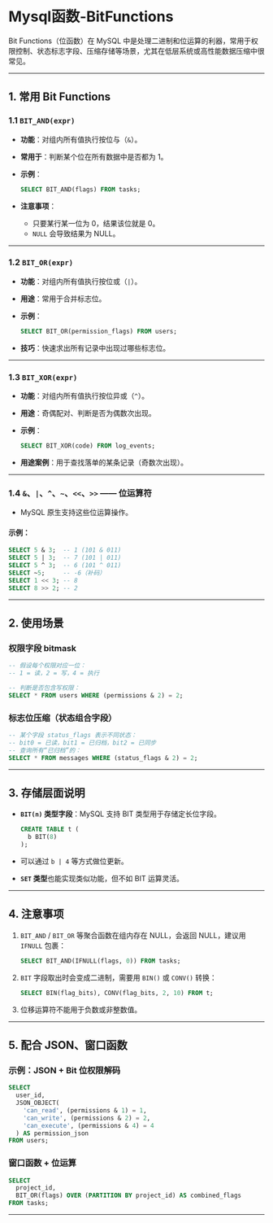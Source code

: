 # Mysql函数-BitFunctions

Bit Functions（位函数）在 MySQL 中是处理二进制和位运算的利器，常用于权限控制、状态标志字段、压缩存储等场景，尤其在低层系统或高性能数据压缩中很常见。


---

## 1. 常用 Bit Functions 

### 1.1 `BIT_AND(expr)`
- **功能**：对组内所有值执行按位与（`&`）。
- **常用于**：判断某个位在所有数据中是否都为 1。
- **示例**：
  ```sql
  SELECT BIT_AND(flags) FROM tasks;
  ```

- **注意事项**：
    - 只要某行某一位为 0，结果该位就是 0。
    - `NULL` 会导致结果为 NULL。

---

### 1.2 `BIT_OR(expr)`
- **功能**：对组内所有值执行按位或（`|`）。
- **用途**：常用于合并标志位。
- **示例**：
  ```sql
  SELECT BIT_OR(permission_flags) FROM users;
  ```

- **技巧**：快速求出所有记录中出现过哪些标志位。

---

### 1.3 `BIT_XOR(expr)`
- **功能**：对组内所有值执行按位异或（`^`）。
- **用途**：奇偶配对、判断是否为偶数次出现。
- **示例**：
  ```sql
  SELECT BIT_XOR(code) FROM log_events;
  ```

- **用途案例**：用于查找落单的某条记录（奇数次出现）。

---

### 1.4 `&`、`|`、`^`、`~`、`<<`、`>>` —— 位运算符
- MySQL 原生支持这些位运算操作。

#### 示例：
```sql
SELECT 5 & 3;  -- 1 (101 & 011)
SELECT 5 | 3;  -- 7 (101 | 011)
SELECT 5 ^ 3;  -- 6 (101 ^ 011)
SELECT ~5;     -- -6（补码）
SELECT 1 << 3; -- 8
SELECT 8 >> 2; -- 2
```

---

## 2. 使用场景

### 权限字段 bitmask
```sql
-- 假设每个权限对应一位：
-- 1 = 读，2 = 写，4 = 执行

-- 判断是否包含写权限：
SELECT * FROM users WHERE (permissions & 2) = 2;
```

### 标志位压缩（状态组合字段）
```sql
-- 某个字段 status_flags 表示不同状态：
-- bit0 = 已读，bit1 = 已归档，bit2 = 已同步
-- 查询所有“已归档”的：
SELECT * FROM messages WHERE (status_flags & 2) = 2;
```

---

## 3. 存储层面说明

- **`BIT(n)` 类型字段**：MySQL 支持 BIT 类型用于存储定长位字段。
  ```sql
  CREATE TABLE t (
    b BIT(8)
  );
  ```

- 可以通过 `b | 4` 等方式做位更新。

- **`SET` 类型**也能实现类似功能，但不如 BIT 运算灵活。

---

## 4. 注意事项

1. `BIT_AND` / `BIT_OR` 等聚合函数在组内存在 NULL，会返回 NULL，建议用 `IFNULL` 包裹：
   ```sql
   SELECT BIT_AND(IFNULL(flags, 0)) FROM tasks;
   ```

2. `BIT` 字段取出时会变成二进制，需要用 `BIN()` 或 `CONV()` 转换：
   ```sql
   SELECT BIN(flag_bits), CONV(flag_bits, 2, 10) FROM t;
   ```

3. 位移运算符不能用于负数或非整数值。

---

## 5. 配合 JSON、窗口函数

### 示例：JSON + Bit 位权限解码
```sql
SELECT
  user_id,
  JSON_OBJECT(
    'can_read', (permissions & 1) = 1,
    'can_write', (permissions & 2) = 2,
    'can_execute', (permissions & 4) = 4
  ) AS permission_json
FROM users;
```

### 窗口函数 + 位运算
```sql
SELECT
  project_id,
  BIT_OR(flags) OVER (PARTITION BY project_id) AS combined_flags
FROM tasks;
```

---


